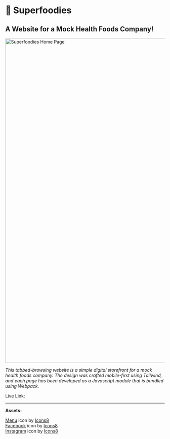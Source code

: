 <h1>💪 Superfoodies</h1>

<h2>A Website for a Mock Health Foods Company!</h2>

<img width="1025" alt="Superfoodies Home Page" src="https://user-images.githubusercontent.com/106128212/222635861-94b2f1fb-e76f-4671-9261-4829afe8b365.png">

<i>This tabbed-browsing website is a simple digital storefront for a mock health foods company. The design was crafted mobile-first using Tailwind, and each page has been developed as a Javascript module that is bundled using Webpack.</i>
  
Live Link:
  
<hr>

<strong>Assets:</strong><br>

<a target="_blank" href="https://icons8.com/icon/dMz54mFbVirR/menu">Menu</a> icon by <a target="_blank" href="https://icons8.com">Icons8</a><br>
<a target="_blank" href="https://icons8.com/icon/118490/facebook">Facebook</a> icon by <a target="_blank" href="https://icons8.com">Icons8</a><br>
<a target="_blank" href="https://icons8.com/icon/84884/instagram">Instagram</a> icon by <a target="_blank" href="https://icons8.com">Icons8</a>
